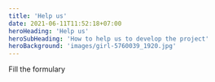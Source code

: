 ```yaml
---
title: 'Help us'
date: 2021-06-11T11:52:18+07:00
heroHeading: 'Help us'
heroSubHeading: 'How to help us to develop the project'
heroBackground: 'images/girl-5760039_1920.jpg'
---
```


Fill the formulary